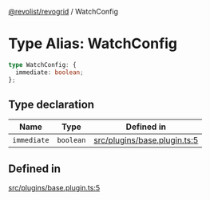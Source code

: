 [@revolist/revogrid](README.md) / WatchConfig

# Type Alias: WatchConfig

```ts
type WatchConfig: {
  immediate: boolean;
};
```

## Type declaration

| Name | Type | Defined in |
| ------ | ------ | ------ |
| `immediate` | `boolean` | [src/plugins/base.plugin.ts:5](https://github.com/revolist/revogrid/blob/13653d8ee505d63a363463d1b61354eec56320a1/src/plugins/base.plugin.ts#L5) |

## Defined in

[src/plugins/base.plugin.ts:5](https://github.com/revolist/revogrid/blob/13653d8ee505d63a363463d1b61354eec56320a1/src/plugins/base.plugin.ts#L5)
